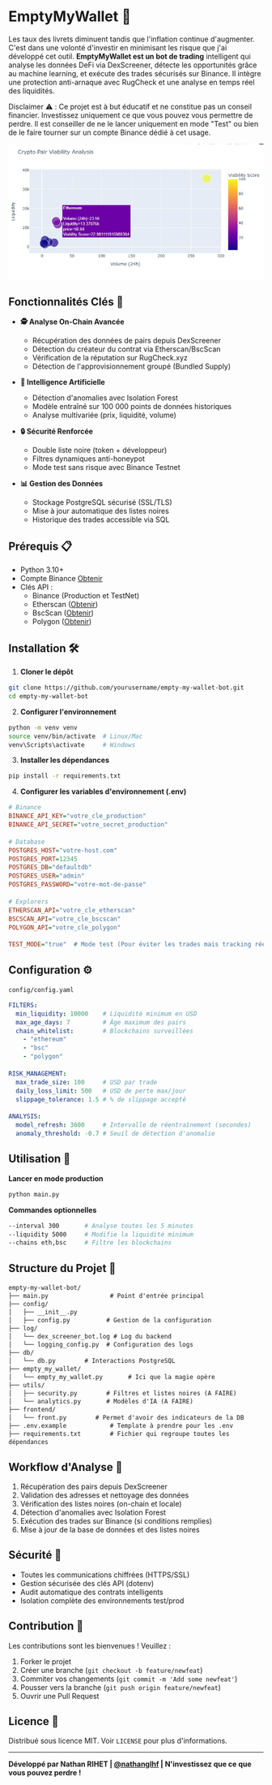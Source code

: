 
# EmptyMyWallet 💸

Les taux des livrets diminuent tandis que l'inflation continue d'augmenter. C'est dans une volonté d'investir en minimisant les risque que j'ai développé cet outil. **EmptyMyWallet est un bot de trading** intelligent qui analyse les données DeFi via DexScreener, détecte les opportunités grâce au machine learning, et exécute des trades sécurisés sur Binance. Il intègre une protection anti-arnaque avec RugCheck et une analyse en temps réel des liquidités.

Disclaimer ⚠️ : Ce projet est à but éducatif et ne constitue pas un conseil financier. Investissez uniquement ce que vous pouvez vous permettre de perdre. Il est conseiller de ne le lancer uniquement en mode "Test" ou bien de le faire tourner sur un compte Binance dédié à cet usage.

![Architecture du bot](frontend/crypto-bot.jpg)

## Fonctionnalités Clés 🚀

- **🕵️ Analyse On-Chain Avancée**
  - Récupération des données de pairs depuis DexScreener
  - Détection du créateur du contrat via Etherscan/BscScan
  - Vérification de la réputation sur RugCheck.xyz
  - Détection de l'approvisionnement groupé (Bundled Supply)

- **🤖 Intelligence Artificielle**
  - Détection d'anomalies avec Isolation Forest
  - Modèle entraîné sur 100 000 points de données historiques
  - Analyse multivariée (prix, liquidité, volume)

- **🔒 Sécurité Renforcée**
  - Double liste noire (token + développeur)
  - Filtres dynamiques anti-honeypot
  - Mode test sans risque avec Binance Testnet

- **📊 Gestion des Données**
  - Stockage PostgreSQL sécurisé (SSL/TLS)
  - Mise à jour automatique des listes noires
  - Historique des trades accessible via SQL

## Prérequis 📋

- Python 3.10+
- Compte Binance [Obtenir](https://www.binance.com/)
- Clés API :
  - Binance (Production et TestNet)
  - Etherscan ([Obtenir](https://etherscan.io/apis))
  - BscScan ([Obtenir](https://bscscan.com/apis))
  - Polygon ([Obtenir](https://polygonscan.com/apis))

## Installation 🛠️

1. **Cloner le dépôt**
```bash
git clone https://github.com/yourusername/empty-my-wallet-bot.git
cd empty-my-wallet-bot
```

2. **Configurer l'environnement**
```bash
python -m venv venv
source venv/bin/activate  # Linux/Mac
venv\Scripts\activate     # Windows
```

3. **Installer les dépendances**
```bash
pip install -r requirements.txt
```

4. **Configurer les variables d'environnement (.env)**
```ini
# Binance
BINANCE_API_KEY="votre_cle_production"
BINANCE_API_SECRET="votre_secret_production"

# Database
POSTGRES_HOST="votre-host.com"
POSTGRES_PORT=12345
POSTGRES_DB="defaultdb"
POSTGRES_USER="admin"
POSTGRES_PASSWORD="votre-mot-de-passe"

# Explorers
ETHERSCAN_API="votre_cle_etherscan"
BSCSCAN_API="votre_cle_bscscan"
POLYGON_API="votre_cle_polygon"

TEST_MODE="true"  # Mode test (Pour éviter les trades mais tracking réel)
```

## Configuration ⚙️

`config/config.yaml`
```yaml
FILTERS:
  min_liquidity: 10000    # Liquidité minimum en USD
  max_age_days: 7         # Âge maximum des pairs
  chain_whitelist:        # Blockchains surveillées
    - "ethereum"
    - "bsc"
    - "polygon"

RISK_MANAGEMENT:
  max_trade_size: 100     # USD par trade
  daily_loss_limit: 500   # USD de perte max/jour
  slippage_tolerance: 1.5 # % de slippage accepté

ANALYSIS:
  model_refresh: 3600     # Intervalle de réentraînement (secondes)
  anomaly_threshold: -0.7 # Seuil de détection d'anomalie
```

## Utilisation 🚦

**Lancer en mode production**
```bash
python main.py
```

**Commandes optionnelles**
```bash
--interval 300       # Analyse toutes les 5 minutes
--liquidity 5000     # Modifie la liquidité minimum
--chains eth,bsc     # Filtre les blockchains
```

## Structure du Projet 📂
```
empty-my-wallet-bot/
├── main.py                 # Point d'entrée principal
├── config/
│   ├── __init__.py
│   ├── config.py          # Gestion de la configuration
├── log/
│   └── dex_screener_bot.log # Log du backend
│   └── logging_config.py  # Configuration des logs
├── db/
│   └── db.py        # Interactions PostgreSQL
├── empty_my_wallet/
│   └── empty_my_wallet.py       # Ici que la magie opère
├── utils/
│   ├── security.py        # Filtres et listes noires (A FAIRE)
│   └── analytics.py       # Modèles d'IA (A FAIRE)
├── frontend/
│   └── front.py        # Permet d'avoir des indicateurs de la DB
├── .env.example            # Template à prendre pour les .env
├── requirements.txt        # Fichier qui regroupe toutes les dépendances

```

## Workflow d'Analyse 🔄
1. Récupération des pairs depuis DexScreener
2. Validation des adresses et nettoyage des données
3. Vérification des listes noires (on-chain et locale)
4. Détection d'anomalies avec Isolation Forest
5. Exécution des trades sur Binance (si conditions remplies)
6. Mise à jour de la base de données et des listes noires

## Sécurité 🔐
- Toutes les communications chiffrées (HTTPS/SSL)
- Gestion sécurisée des clés API (dotenv)
- Audit automatique des contrats intelligents
- Isolation complète des environnements test/prod

## Contribution 🤝
Les contributions sont les bienvenues ! Veuillez :
1. Forker le projet
2. Créer une branche (`git checkout -b feature/newfeat`)
3. Commiter vos changements (`git commit -m 'Add some newfeat'`)
4. Pousser vers la branche (`git push origin feature/newfeat`)
5. Ouvrir une Pull Request

## Licence 📄
Distribué sous licence MIT. Voir `LICENSE` pour plus d'informations.

---

**Développé par Nathan RIHET | [@nathanglhf](https://www.linkedin.com/in/nathan-rihet/) | N'investissez que ce que vous pouvez perdre !**
